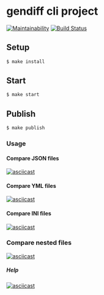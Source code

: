 # gendiff cli project

[![Maintainability](https://api.codeclimate.com/v1/badges/aa43c639da90ea84356d/maintainability)](https://codeclimate.com/github/dim2k2006/project-lvl2-s463/maintainability)
[![Build Status](https://travis-ci.org/dim2k2006/project-lvl2-s463.svg?branch=master)](https://travis-ci.org/dim2k2006/project-lvl2-s463)

## Setup

```sh
$ make install
```

## Start

```sh
$ make start
```

## Publish

```sh
$ make publish
```

### Usage

#### Compare JSON files

[![asciicast](https://asciinema.org/a/Cp2j5LnzndpeAjMHCzQHq80OO.svg)](https://asciinema.org/a/Cp2j5LnzndpeAjMHCzQHq80OO)

#### Compare YML files

[![asciicast](https://asciinema.org/a/YU5YQrFb2TIDG34scn69WqxQc.svg)](https://asciinema.org/a/YU5YQrFb2TIDG34scn69WqxQc)

#### Compare INI files

[![asciicast](https://asciinema.org/a/MC4nCAYvP76th8WfDLj5wAwU1.svg)](https://asciinema.org/a/MC4nCAYvP76th8WfDLj5wAwU1) 

### Compare nested files

[![asciicast](https://asciinema.org/a/SceM91H7cgnx7G7TqhIXl5Ml7.svg)](https://asciinema.org/a/SceM91H7cgnx7G7TqhIXl5Ml7)

##### Help

[![asciicast](https://asciinema.org/a/o1fW2RfqiufRqGzEuNjATpTNy.svg)](https://asciinema.org/a/o1fW2RfqiufRqGzEuNjATpTNy)
